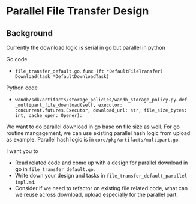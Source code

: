# Parallel File Transfer Design

## Background

Currently the download logic is serial in go but parallel in python

Go code

- `file_transfer_default.go`. `func (ft *DefaultFileTransfer) Download(task *DefaultDownloadTask)`

Python code

- `wandb/sdk/artifacts/storage_policies/wandb_storage_policy.py`. `def _multipart_file_download(self, executor: concurrent.futures.Executor, download_url: str, file_size_bytes: int, cache_open: Opener):`

We want to do parallel download in go base on file size as well.
For go routine mangagement, we can use existing parallel hash logic from upload as example.
Parallel hash logic is in `core/pkg/artifacts/multipart.go`.

I want you to

- Read related code and come up with a design for parallel download in go in `file_transfer_default.go`.
- Write down your design and tasks in `file_transfer_default_parallel-impl.md`.
- Consider if we need to refactor on existing file related code, what can we reuse across download, upload especially for the parallel part.

